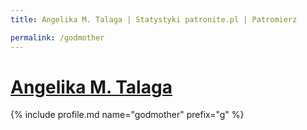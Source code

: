 ```yaml
---
title: Angelika M. Talaga | Statystyki patronite.pl | Patromierz

permalink: /godmother
---
```


# [Angelika M. Talaga](https://patronite.pl/godmother)

{% include profile.md name="godmother" prefix="g" %}
